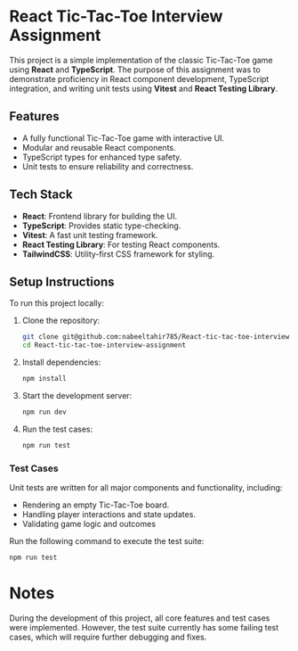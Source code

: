 # React Tic-Tac-Toe Interview Assignment

This project is a simple implementation of the classic Tic-Tac-Toe game using **React** and **TypeScript**. The purpose of this assignment was to demonstrate proficiency in React component development, TypeScript integration, and writing unit tests using **Vitest** and **React Testing Library**.

## Features

- A fully functional Tic-Tac-Toe game with interactive UI.
- Modular and reusable React components.
- TypeScript types for enhanced type safety.
- Unit tests to ensure reliability and correctness.

## Tech Stack

- **React**: Frontend library for building the UI.
- **TypeScript**: Provides static type-checking.
- **Vitest**: A fast unit testing framework.
- **React Testing Library**: For testing React components.
- **TailwindCSS**: Utility-first CSS framework for styling.

## Setup Instructions

To run this project locally:

1. Clone the repository:
   ```bash
   git clone git@github.com:nabeeltahir785/React-tic-tac-toe-interview-assignment.git
   cd React-tic-tac-toe-interview-assignment
   
2. Install dependencies:
   ```bash
   npm install
3. Start the development server:
   ```bash
   npm run dev
4. Run the test cases:
    ```bash
   npm run test

### Test Cases

Unit tests are written for all major components and functionality, including:

- Rendering an empty Tic-Tac-Toe board.
- Handling player interactions and state updates.
- Validating game logic and outcomes

Run the following command to execute the test suite:

   ```bash
   npm run test
   ```
   
# Notes

During the development of this project, all core features and test cases were implemented. However, the test suite currently has some failing test cases, which will require further debugging and fixes.
